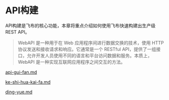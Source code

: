 # API构建

API构建是飞布的核心功能，本章将重点介绍如何使用飞布快速构建出生产级REST API。

> WebAPI 是一种用于在 Web 应用程序间进行数据交换的技术，使用 HTTP 协议发送和接收请求和响应。它通常是一个 RESTful API，提供了一组接口，允许开发人员使用不同的语言和平台访问数据和服务。本质上，WebAPI 是一种实现互联网应用程序之间交互的方法。

[api-gui-fan.md](api-gui-fan.md "mention")

[ke-shi-hua-kai-fa.md](ke-shi-hua-kai-fa.md "mention")

[ding-yue.md](ding-yue.md "mention")

